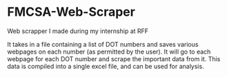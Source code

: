 # FMCSA-Web-Scraper
Web scrapper I made during my internship at RFF

It takes in a file containing a list of DOT numbers and saves various webpages on each number (as permitted by the user). 
It will go to each webpage for each DOT number and scrape the important data from it.
This data is compiled into a single excel file, and can be used for analysis.
